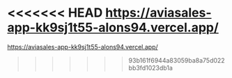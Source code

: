 <<<<<<< HEAD
https://aviasales-app-kk9sj1t55-alons94.vercel.app/
=======
https://aviasales-app-kk9sj1t55-alons94.vercel.app/
>>>>>>> 93b161f6944a83059ba8a75d022bb3fd1023db1a
